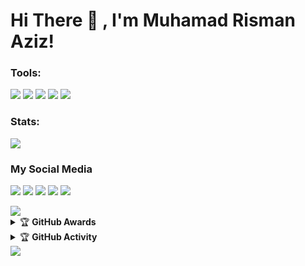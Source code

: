 # Hi There 👋 , I'm Muhamad Risman Aziz!

### Tools:
<p>
    <img src="https://img.shields.io/badge/OS-Linux-blue?&logo=Linux" />
    <img src="https://img.shields.io/badge/OS-Windows-blue?&logo=Windows" />
    <img src="https://img.shields.io/badge/IDE-Xcode-blue?&logo=xcode" />
    <img src="https://img.shields.io/badge/Text%20Editor-Visual%20Studio%20Code-blue?&logo=visual%20studio%20code&logoColor=blue" />
    <img src="https://img.shields.io/badge/Sublime%20Text-gray?&logo=Sublime-Text" />
</p>

### Stats:
<p>
    <img src="https://github-readme-stats.vercel.app/api?username=mrismanaziz&hide=issues&show_icons=true&hide_border=true&title_color=000" />
</p>

### My Social Media
<p>
    <a href="https://facebook.com/pwn.id" target="blank"><img src="https://img.icons8.com/nolan/55/facebook-new.png" /></a>
    <a href="https://mrismanaziz.medium.com/" target="blank"><img src="https://img.icons8.com/nolan/55/medium-new.png" /></a>
    <a href="https://t.me/mrismanaziz" target="blank"><img src="https://img.icons8.com/nolan/55/telegram-app.png" /></a>
    <a href="https://instagram.com/mrismanaziz_" target="blank"><img src="https://img.icons8.com/nolan/55/instagram-new.png" /></a>
    <a href="https://twitter.com/mrismanaziz" target="blank"><img src="https://img.icons8.com/nolan/55/twitter.png" /></a>
</p>
<img src="https://user-images.githubusercontent.com/73097560/115834477-dbab4500-a447-11eb-908a-139a6edaec5c.gif">
<details>
    <summary>&#127942 <b>GitHub Awards</b></summary><br/>

![Github Trophy](https://github-profile-trophy.vercel.app/?username=mrismanaziz&margin-w=5&margin-h=5)

</details>

<details>
    <summary>&#127942 <b>GitHub Activity</b></summary><br/>

![Metrics](https://metrics.lecoq.io/mrismanaziz?template=classic&repositories.forks=true&languages=1&languages.colors=github&languages.threshold=0%25&config.timezone=Asia%2FJakarta)

</details>
<img src="https://user-images.githubusercontent.com/73097560/115834477-dbab4500-a447-11eb-908a-139a6edaec5c.gif">
